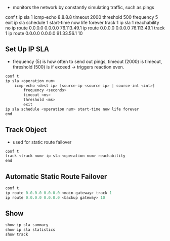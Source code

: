 - monitors the network by constantly simulating traffic, such as pings

conf t
ip sla 1
icmp-echo 8.8.8.8
timeout 2000
threshold 500
frequency 5
exit
ip sla schedule 1 start-time now life forever
track 1 ip sla 1 reachability
no ip route 0.0.0.0 0.0.0.0 76.113.49.1
ip route 0.0.0.0 0.0.0.0 76.113.49.1 track 1
ip route 0.0.0.0 0.0.0.0 91.33.56.1 10 


## Set Up IP SLA
- frequency (5) is how often to send out pings, timeout (2000) is timeout, threshold (500) is if exceed -> triggers reaction even.
```js
conf t
ip sla <operation num>
	icmp-echo <dest ip> [source-ip <source ip> | source-int <int>]
		frequency <seconds>
		timeout <ms>
		threshold <ms>
		exit
ip sla schedule <operation num> start-time now life forever
end
```


## Track Object
- used for static route failover
```js
conf t
track <track num> ip sla <operation num> reachability
end
```


## Automatic Static Route Failover
```js
conf t
ip route 0.0.0.0 0.0.0.0 <main gateway> track 1
ip route 0.0.0.0 0.0.0.0 <backup gateway> 10
```


## Show
```js
show ip sla summary
show ip sla statistics
show track
```




